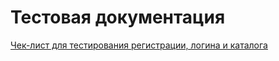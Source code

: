 # Тестовая документация
[Чек-лист для тестирования регистрации, логина и каталога](https://docs.google.com/spreadsheets/d/1Pbna6yEGXzehRvwJXh8FnPuwHyhJiewa/edit?usp=sharing&ouid=114278629348476283176&rtpof=true&sd=true)
